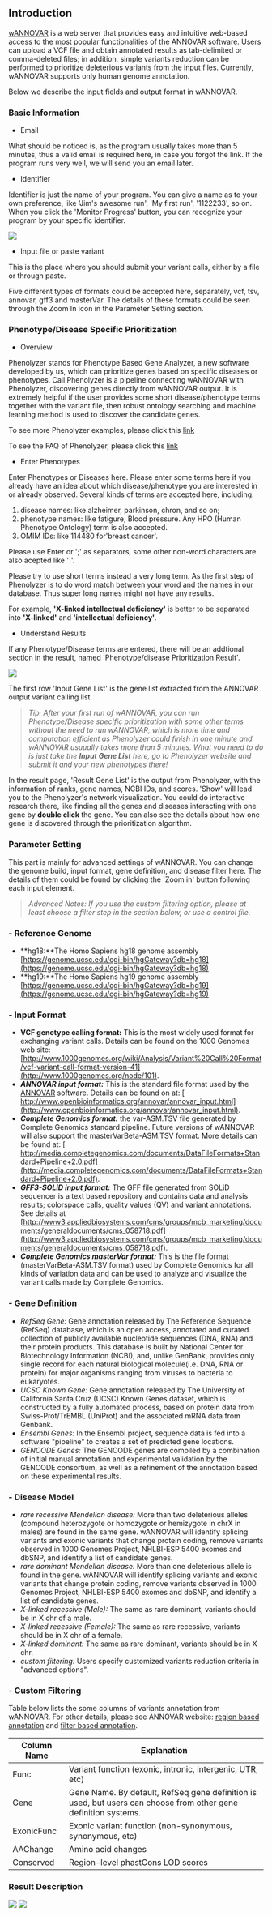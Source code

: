 ## Introduction

[wANNOVAR](http://wannovar.usc.edu) is a web server that provides easy and intuitive web-based access to the most popular functionalities of the ANNOVAR software. Users can upload a VCF file and obtain annotated results as tab-delimited or comma-deleted files; in addition, simple variants reduction can be performed to prioritize deleterious variants from the input files. Currently, wANNOVAR supports only human genome annotation.

Below we describe the input fields and output format in wANNOVAR.

### Basic Information

- Email

What should be noticed is, as the program usually takes more than
5 minutes, thus a valid email is required here, in case you forgot the link. If the program runs very well, we will send you an email later.

- Identifier

Identifier is just the name of your program. You can give a name as to your own preference, like 'Jim's awesome run', 
'My first run', '1122233', so on. When you click the 'Monitor Progress' button, you can recognize your program by your 
specific identifier.

![](/img/identifier.png)

- Input file or paste variant

This is the place where you should submit your variant calls, either by a file or through paste.

Five different types of formats could be accepted here, separately, vcf, tsv, annovar, gff3 and masterVar.
The details of these formats could be seen through the Zoom In icon in the Parameter Setting section.

### Phenotype/Disease Specific Prioritization

- Overview

Phenolyzer stands for Phenotype Based Gene Analyzer, a new software developed by us, which can prioritize genes based on specific diseases or phenotypes. Call Phenolyzer is a pipeline connecting wANNOVAR with Phenolyzer, discovering genes directly from wANNOVAR output. It is extremely helpful if the user provides some short disease/phenotype terms together with the variant file, then robust ontology searching and machine learning method is used to discover the candidate genes. 

To see more Phenolyzer examples, please click this [link](http://phenolyzer.usc.edu/example.php)

To see the FAQ of Phenolyzer, please click this [link](http://phenolyzer.usc.edu/FAQ.php)

- Enter Phenotypes

Enter Phenotypes or Diseases here. Please enter some terms here if you already have an idea about which disease/phenotype you are interested in or already observed. Several kinds of terms are accepted here, including:

1. disease names: like alzheimer, parkinson, chron, and so on;
2. phenotype names: like fatigure, Blood pressure. Any HPO (Human Phenotype Ontology) term is also accepted.
3. OMIM IDs: like 114480 for'breast cancer'.

Please use Enter or ';' as separators, some other non-word characters are also acepted like '|'.

Please try to use short terms instead a very long term. As the first step of Phenolyzer is to do word match between your word and the names in our database. Thus super long names might not have any results. 

For example, **'X-linked intellectual deficiency'** is better to be separated into 
 **'X-linked'** and **'intellectual deficiency'**.

- Understand Results

If any Phenotype/Disease terms are entered, there will be an addtional section in the result, named 'Phenotype/disease Prioritization Result'.

![](/img/phenolyzer_result.png)

The first row 'Input Gene List' is the gene list extracted from the ANNOVAR output variant calling list. 

> *Tip: After your first run of wANNOVAR, you can run Phenotype/Disease specific prioritization with some other terms without the need to run wANNOVAR, which is more time and computation efficient as Phenolyzer could finish in one minute and wANNOVAR usuually takes more than 5 minutes. What you need to do is just take the **Input Gene List** here, go to Phenolyzer website and submit it and your new phenotypes there!*

In the result page, 'Result Gene List' is the output from Phenolyzer, with the information of ranks, gene names, NCBI IDs, and scores. 'Show' will lead you to the Phenolyzer's network visualization. You could do interactive research there, like finding all the genes and diseases interacting with one gene by **double click** the gene. You can also see the details about how one gene is discovered through the prioritization algorithm.  

### Parameter Setting

This part is mainly for advanced settings of wANNOVAR. You can change the genome build, input format, gene definition, and disease filter here. The details of them could be found by clicking the 'Zoom in' button following each input element.

> *Advanced Notes: If you use the custom filtering option, please at least choose a filter step in the section below, or use a control file.*

### - Reference Genome

*   **hg18:**The Homo Sapiens hg18 genome assembly [https://genome.ucsc.edu/cgi-bin/hgGateway?db=hg18](https://genome.ucsc.edu/cgi-bin/hgGateway?db=hg18)
*   **hg19:**The Homo Sapiens hg19 genome assembly [https://genome.ucsc.edu/cgi-bin/hgGateway?db=hg19](https://genome.ucsc.edu/cgi-bin/hgGateway?db=hg19)

### - Input Format

*  **VCF genotype calling format:** This is the most widely used format for exchanging variant calls. Details can be found on the 1000 Genomes web site:
[http://www.1000genomes.org/wiki/Analysis/Variant%20Call%20Format/vcf-variant-call-format-version-41](http://www.1000genomes.org/node/101).		
* _**ANNOVAR input format:**_ This is the standard file format used by the [ANNOVAR](http://www.openbioinformatics.org/annovar/) software. Details can be found on at:
[ http://www.openbioinformatics.org/annovar/annovar_input.html](http://www.openbioinformatics.org/annovar/annovar_input.html).
* _**Complete Genomics format:**_ the var-ASM.TSV file generated by Complete Genomics standard pipeline. Future versions of wANNOVAR will also support the masterVarBeta-ASM.TSV format. More details can be found at: [ http://media.completegenomics.com/documents/DataFileFormats+Standard+Pipeline+2.0.pdf](http://media.completegenomics.com/documents/DataFileFormats+Standard+Pipeline+2.0.pdf).
* _**GFF3-SOLiD input format:**_ The GFF file generated from SOLiD sequencer is a text based repository and contains data and analysis results; colorspace calls, quality values (QV) and variant annotations. See details at [http://www3.appliedbiosystems.com/cms/groups/mcb_marketing/documents/generaldocuments/cms_058718.pdf](http://www3.appliedbiosystems.com/cms/groups/mcb_marketing/documents/generaldocuments/cms_058718.pdf).
* _**Complete Genomics masterVar format:**_ This is the file format (masterVarBeta-ASM.TSV format) used by Complete Genomics for all kinds of variation data and can be used to analyze and visualize the variant calls made by Complete Genomics.

### - Gene Definition

* _RefSeq Gene:_ Gene annotation released by The Reference Sequence (RefSeq) database, which is an open access, annotated and curated collection of publicly available nucleotide sequences (DNA, RNA) and their protein products. This database is built by National Center for Biotechnology Information (NCBI), and, unlike GenBank, provides only single record for each natural biological molecule(i.e. DNA, RNA or protein) for major organisms ranging from viruses to bacteria to eukaryotes.
* _UCSC Known Gene:_ Gene annotation released by The University of California Santa Cruz (UCSC) Known Genes dataset, which is constructed by a fully automated process, based on protein data from Swiss-Prot/TrEMBL (UniProt) and the associated mRNA data from Genbank.
* _Ensembl Genes:_ In the Ensembl project, sequence data is fed into a software "pipeline" to creates a set of predicted gene locations.
* _GENCODE Genes:_ The GENCODE genes are compiled by a combination of initial manual annotation and experimental validation by the GENCODE consortium, as well as a refinement of the annotation based on these experimental results.

### - Disease Model

* _rare recessive Mendelian disease:_ More than two deleterious alleles (compound heterozygote or homozygote or hemizygote in chrX in males) are found in the same gene. wANNOVAR will identify splicing variants and exonic variants that change protein coding, remove variants observed in 1000 Genomes Project, NHLBI-ESP 5400 exomes and dbSNP, and identify a list of candidate genes.
* _rare dominant Mendelian disease:_ More than one deleterious allele is found in the gene. wANNOVAR will identify splicing variants and exonic variants that change protein coding, remove variants observed in 1000 Genomes Project, NHLBI-ESP 5400 exomes and dbSNP, and identify a list of candidate genes.
* _X-linked recessive (Male):_ The same as rare dominant, variants should be in X chr of a male.
* _X-linked recessive (Female):_ The same as rare recessive, variants should be in X chr of a female.
* _X-linked dominant:_ The same as rare dominant, variants should be in X chr.
* _custom filtering:_ Users specify customized variants reduction criteria in "advanced options".

### - Custom Filtering

Table below lists the some columns of variants annotation from wANNOVAR. For other details, please see ANNOVAR website: 
     	[region based annotation](http://www.openbioinformatics.org/annovar/annovar_region.html) and 
     	[filter based annotation](http://www.openbioinformatics.org/annovar/annovar_filter.html).

| Column Name | Explanation |
| ------------- | ------------------------------------------------ |
| Func | Variant function (exonic, intronic, intergenic, UTR,  etc) |
| Gene | Gene Name. By default, RefSeq gene definition is used, but users can choose from other gene definition systems. |
| ExonicFunc | Exonic variant function (non-synonymous, synonymous, etc) |
| AAChange | Amino acid changes |
| Conserved | Region-level phastCons LOD scores |

### Result Description
![](/img/wannovar_result_1.tif)
![](/img/wannovar_result_2.tif)


